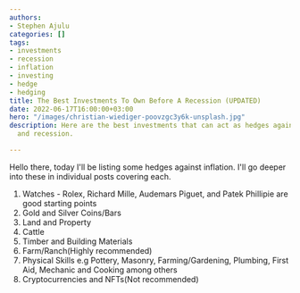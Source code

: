 ```yaml
---
authors:
- Stephen Ajulu
categories: []
tags:
- investments
- recession
- inflation
- investing
- hedge
- hedging
title: The Best Investments To Own Before A Recession (UPDATED)
date: 2022-06-17T16:00:00+03:00
hero: "/images/christian-wiediger-poovzgc3y6k-unsplash.jpg"
description: Here are the best investments that can act as hedges against inflation
  and recession.

---
```

Hello there, today I'll be listing some hedges against inflation. I'll go deeper into these in individual posts covering each.

1. Watches - Rolex, Richard Mille, Audemars Piguet, and Patek Phillipie are good starting points
2. Gold and Silver Coins/Bars
3. Land and Property
4. Cattle
5. Timber and Building Materials
6. Farm/Ranch(Highly recommended)
7. Physical Skills e.g Pottery, Masonry, Farming/Gardening, Plumbing, First Aid, Mechanic and Cooking among others
8. Cryptocurrencies and NFTs(Not recommended)